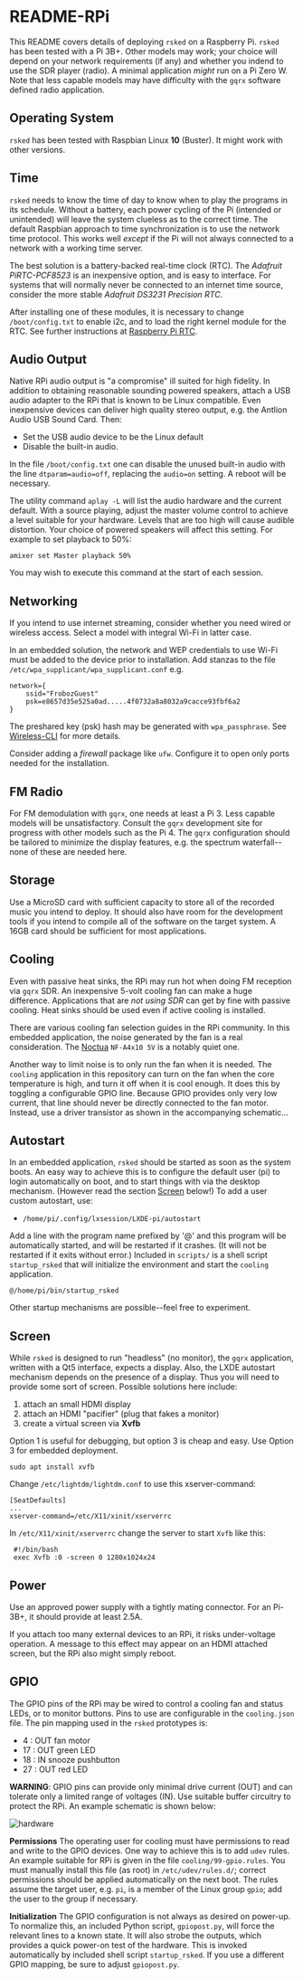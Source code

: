 # README-RPi

This README covers details of deploying `rsked` on a Raspberry Pi.
`rsked` has been tested with a Pi 3B+. Other models may work; your
choice will depend on your network requirements (if any) and whether
you indend to use the SDR player (radio). A minimal application 
*might* run on a Pi Zero W. Note that less capable models may have
difficulty with the `gqrx` software defined radio application.

## Operating System

`rsked` has been tested with Raspbian Linux **10** (Buster). It might
work with other versions. 


## Time

`rsked` needs to know the time of day to know when to play the
programs in its schedule.  Without a battery, each power cycling of
the Pi (intended or unintended) will leave the system clueless as to
the correct time.  The default Raspbian approach to time
synchronization is to use  the network time protocol. This works well
*except* if the Pi will not always connected to a network with a working
time server.

The best solution is a battery-backed real-time clock (RTC).
The *Adafruit PiRTC-PCF8523* is an inexpensive option, and is easy to
interface.  For systems that will normally never be connected to an
internet time source, consider the more stable 
*Adafruit DS3231 Precision RTC*.

After installing one of these modules, it is necessary to change
`/boot/config.txt` to enable i2c, and to load the right kernel module
for the RTC.  See further instructions at
[Raspberry Pi RTC](https://pimylifeup.com/raspberry-pi-rtc/).


## Audio Output

Native RPi audio output is "a compromise" ill suited for high
fidelity.  In addition to obtaining reasonable sounding powered
speakers, attach a USB audio adapter to the RPi that is known to be Linux
compatible. Even inexpensive devices can deliver high quality stereo
output,  e.g. the Antlion Audio USB Sound Card. Then:

- Set the USB audio device to be the Linux default
- Disable the built-in audio.

In the file `/boot/config.txt` one can disable the unused built-in
audio with the line `dtparam=audio=off`, replacing the `audio=on`
setting. A reboot will be necessary.

The utility command `aplay -L` will list the audio hardware and the
current default. With a source playing, adjust the master volume
control to achieve a level suitable for your hardware. Levels that are
too high will cause audible distortion. Your choice of powered speakers will
affect this setting. For example to set playback to 50%:

```
amixer set Master playback 50%
```

You may wish to execute this command at the start of each session.

## Networking

If you intend to use internet streaming, consider whether you
need wired or wireless access. Select a model with integral Wi-Fi
in latter case.

In an embedded solution, the network and WEP credentials to use
Wi-Fi must be added to the device prior to installation. Add
stanzas to the file `/etc/wpa_supplicant/wpa_supplicant.conf`
e.g. 

```
network={
	ssid="FrobozGuest"
	psk=e8657d35e525a0ad.....4f0732a8a8032a9cacce93fbf6a2
}
```

The preshared key (psk) hash may be generated with `wpa_passphrase`. See
[Wireless-CLI](https://www.raspberrypi.org/documentation/configuration/wireless/wireless-cli.md)
for more details.

Consider adding a *firewall* package like `ufw`. Configure it to
open only ports needed for the installation.

## FM Radio

For FM demodulation with `gqrx`, one needs at least a Pi 3.  Less
capable models will be unsatisfactory.  Consult the `gqrx` development
site for progress with other models such as the Pi 4.  The `gqrx`
configuration should be tailored to minimize the display features,
e.g. the spectrum waterfall--none of these are needed here.


## Storage

Use a MicroSD card with sufficient capacity to store all of the
recorded music you intend to deploy.   It should also have
room for the development tools if you intend to compile all of the
software on the target system.
A 16GB card should be sufficient for most applications.


## Cooling

Even with passive heat sinks, the RPi may run hot when doing FM
reception via `gqrx` SDR.  An inexpensive 5-volt cooling fan can make
a huge difference.  Applications that are *not using SDR* can get by
fine with passive cooling.  Heat sinks should be used even if active
cooling is installed.

There are various cooling fan selection guides
in the RPi community. In this embedded application, the noise
generated by the fan is a real consideration.  The
[Noctua](https://noctua.at/en/products/fan/nf-a4x10-5v)
`NF-A4x10 5V` is a notably quiet one.

Another way to limit noise is to only run the fan when it is needed.
The `cooling` application in this repository can turn on the fan when 
the core temperature is high, and turn it off when it is cool enough.
It does this by toggling a configurable GPIO line.
Because GPIO provides only very low current, that line should never be directly
connected to the fan motor. Instead, use a driver transistor
as shown in the accompanying schematic...


## Autostart

In an embedded application, `rsked` should be started as soon as the
system boots.  An easy way to achieve this is to configure the default
user (pi) to login automatically on boot, and to start things with via
the desktop mechanism. (However read the section [Screen](#Screen) below!)
To add a user custom autostart, use:

-  `/home/pi/.config/lxsession/LXDE-pi/autostart`

Add a line with the program name prefixed by '@' and this program will
be automatically started, and will be restarted if it crashes. (It
will not be restarted if it exits without error.)  Included in
`scripts/` is a shell script `startup_rsked` that will initialize the
environment and start the `cooling` application.

```
@/home/pi/bin/startup_rsked
```

Other startup mechanisms are possible--feel free to experiment.

## Screen

While `rsked` is designed to run "headless" (no monitor), the `gqrx`
application, written with a Qt5 interface, expects a display. 
Also, the LXDE autostart mechanism depends on the presence of a display.
Thus you will need to provide some sort of screen.
Possible solutions here include:

1. attach an small HDMI display
2. attach an HDMI "pacifier" (plug that fakes a monitor)
3. create a virtual screen via **Xvfb**

Option 1 is useful for debugging, but option 3 is cheap and easy.
Use Option 3 for embedded deployment.

```
sudo apt install xvfb
```

Change `/etc/lightdm/lightdm.conf` to use this xserver-command:
```
[SeatDefaults]
...
xserver-command=/etc/X11/xinit/xserverrc
```

In `/etc/X11/xinit/xserverrc` change the server to start
`Xvfb` like this:


```
 #!/bin/bash
 exec Xvfb :0 -screen 0 1280x1024x24
```


## Power

Use an approved power supply with a tightly mating connector.
For an Pi-3B+, it should provide at least 2.5A.

If you attach too many external devices to an RPi, it risks under-voltage
operation.  A message to this effect may appear on an HDMI attached screen,
but the RPi also might simply reboot.


## GPIO

The GPIO pins of the RPi may be wired to control a cooling fan
and status LEDs, or to monitor buttons.
Pins to use are configurable in the `cooling.json` file.
The pin mapping used in the `rsked` prototypes is:

- 4 : OUT fan motor 
- 17 : OUT green LED
- 18 : IN snooze pushbutton
- 27 : OUT red LED

**WARNING**: GPIO pins can provide only minimal drive current (OUT) and can
tolerate only a limited range of voltages (IN). Use suitable buffer
circuitry to protect the RPi. An example schematic is shown below:

![hardware]

[hardware]: hardware.png


**Permissions** The operating user for cooling must have permissions
to read and write to the GPIO devices. One way to achieve this is to
add `udev` rules.  An example suitable for RPi is given in the file
`cooling/99-gpio.rules`.  You must manually install this file (as root)
in `/etc/udev/rules.d/`; correct permissions should be applied
automatically on the next boot. The rules assume the target user, e.g.
`pi`, is a member of the Linux group `gpio`; add the user to the
group if necessary.

**Initialization** The GPIO configuration is not always as desired on
power-up.  To normalize this, an included Python script,
`gpiopost.py`, will force the relevant lines to a known state. It will
also strobe the outputs, which provides a quick power-on test of the
hardware. This is invoked automatically by included shell script
`startup_rsked`.  If you use a different GPIO mapping, be sure to
adjust `gpiopost.py`.
